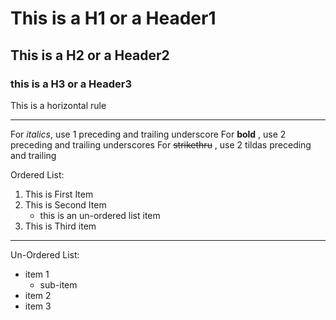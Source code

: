 # This is a H1 or a Header1
## This is a H2 or a Header2
### this is a H3 or a Header3

This is a horizontal rule
___

For _italics_, use 1 preceding and trailing underscore
For __bold__ , use 2 preceding and trailing underscores
For ~~strikethru~~ , use 2 tildas preceding and trailing

Ordered List:
1. This is First Item
2. This is Second Item
   * this is an un-ordered list item
3.  This is Third item

____

Un-Ordered List:
* item 1
  * sub-item
* item 2
* item 3



















